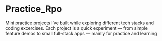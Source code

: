# Practice_Rpo
Mini practice projects I’ve built while exploring different tech stacks and coding excercises.
Each project is a quick experiment — from simple feature demos to small full-stack apps — mainly for practice and learning
